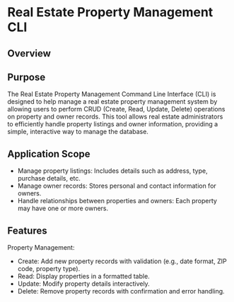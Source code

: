 # Real Estate Property Management CLI

## Overview

## Purpose

The Real Estate Property Management Command Line Interface (CLI) is designed to help manage a real estate property management system by allowing users to perform CRUD (Create, Read, Update, Delete) operations on property and owner records. This tool allows real estate administrators to efficiently handle property listings and owner information, providing a simple, interactive way to manage the database.

## Application Scope
- Manage property listings: Includes details such as address, type, purchase details, etc.
- Manage owner records: Stores personal and contact information for owners.
- Handle relationships between properties and owners: Each property may have one or more owners.

## Features

Property Management:
- Create: Add new property records with validation (e.g., date format, ZIP code, property type).
- Read: Display properties in a formatted table.
- Update: Modify property details interactively.
- Delete: Remove property records with confirmation and error handling.

Owner Management:
- Create: Add new owner records with validation (e.g., email, phone number format).
- Read: View owner records with pagination support.
- Update: Update owner information interactively.
- Delete: Delete owner records after confirming no properties are associated with them.

Logging & Error Handling:
- Error Logging: Logs errors to a file (e.g., database.log).
- User Prompts: Provides informative prompts and error messages to guide the user through each operation.


## Database Structure

### Database Name:
- RealEstateDB (default)

### Main Tables:

Property Table:
- Columns:
	- property_id (primary key)
	- address
	- city
	- state
	- zip_code
	- property_type
	- square_feet
	- year_built
	- purchase_date
	- purchase_price
	- Purpose: Stores all property details.

Owner Table:
	•	Columns:
	•	owner_id (primary key)
	•	first_name
	•	last_name
	•	email
	•	phone
	•	mailing_address
	•	Purpose: Stores owner personal and contact information.

PropertyOwner Table (Join Table):
	•	Columns: Includes foreign keys property_id and owner_id.
	•	Purpose: Establishes a many-to-many relationship between properties and owners (in case a property has multiple owners or vice versa).

### Relationships:
•	One-to-many or many-to-many: Between Property and Owner records, managed by the PropertyOwner join table.

## Installation & Setup

4.1 Prerequisites

Software Requirements:
	•	Python 3.7+
	•	MySQL Server

Python Dependencies:
	•	mysql-connector-python (for database connectivity)
	•	tabulate (for formatting tables in the CLI)
	•	pytest (for running tests)

Other Standard Libraries:
	•	logging, os, datetime, etc.

4.2 Database Setup

Run the SQL Script:
	1.	Locate the provided SQL file (e.g., Deliverable_2.sql).
	2.	Use your MySQL client (or MySQL Workbench) to run the script, which will create the RealEstateDB database and necessary tables.

Verify Database:
	•	Confirm that the tables (Property, Owner, PropertyOwner) have been created with the expected columns and relationships.

4.3 Environment Variables

Configuration:

Set up the following environment variables to enable the CLI to connect to the database:
	•	DB_HOST (default: localhost)
	•	DB_USER (default: root)
	•	DB_PASSWORD (default: your password)
	•	DB_NAME (default: RealEstateDB)

Example Setup:

For Unix-like systems, add the following to your shell configuration or export them in the terminal:

export DB_HOST=localhost
export DB_USER=root
export DB_PASSWORD=your_password
export DB_NAME=RealEstateDB

4.4 Installing Dependencies

Use pip to install the required dependencies:

pip install mysql-connector-python tabulate pytest

## Usage

5.1 Running the CLI

Start the Application:

Run the Python script (e.g., real_estate_crud.py) from the command line:

python real_estate_crud.py

User Prompts:

The CLI will prompt you for input to perform various actions, such as adding a property or updating an owner.

5.2 Commands / Operations

Property Operations:
	•	Create: Enter property details such as address, city, state, zip code, and property type. Optional fields include square feet, year built, purchase date, and purchase price.
	•	Read: Display all property listings in a formatted table.
	•	Update: Select a property by ID, choose which fields to update, and enter new values.
	•	Delete: Enter the property ID to delete, with confirmation prompts.

Owner Operations:
	•	Create: Enter owner details, including first name, last name, email, phone (optional), and mailing address.
	•	Read: List all owners with pagination.
	•	Update: Select an owner by ID, choose fields to update, and provide new values.
	•	Delete: Remove an owner record after confirming that no properties are associated with the owner.

5.3 Example Walkthrough

Adding a Property:
	1.	Launch the CLI.
	2.	Select “Create Property” and follow the prompts to enter property details.

Updating an Owner:
	1.	Select the owner to update.
	2.	Choose the email field and enter a new valid email.

Deleting a Property/Owner:
	1.	Select the property or owner to delete.
	2.	Follow the confirmation prompts to ensure accidental deletions are avoided.

## Logging and Troubleshooting

7.1 Logging:
	•	All errors are logged to database.log.

7.2 Common Issues:
	•	Database Connection Failures: Check environment variable settings and ensure the MySQL server is running.
	•	Input Validation Errors: Ensure dates, emails, zip codes, and phone numbers are formatted correctly.

7.3 Troubleshooting Tips:
	•	Review the log file for error details.
	•	Re-run the SQL script if tables or relationships appear to be missing.

## Future Enhancements
•	Additional features like lease management and reporting.
•	Improved error handling and user experience.
•	Integration with web-based interfaces for broader accessibility.
